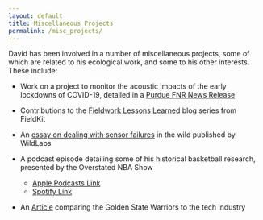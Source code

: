 ```yaml
---
layout: default
title: Miscellaneous Projects
permalink: /misc_projects/
---
```


David has been involved in a number of miscellaneous projects, some of which are related to his ecological work, and some to his other interests. These include:

* Work on a project to monitor the acoustic impacts of the early lockdowns of COVID-19, detailed in a [Purdue FNR News Release](https://ag.purdue.edu/fnr/Pages/GS_COVID19.aspx)

* Contributions to the [Fieldwork Lessons Learned](https://www.fieldkit.org/blog/fieldwork-lessons-learned-part-three/) blog series from FieldKit

* An [essay on dealing with sensor failures](https://www.wildlabs.net/resources/articles/technical-difficulties-what%E2%80%99s-worst-can-happen) in the wild published by WildLabs

* A podcast episode detailing some of his historical basketball research, presented by the Overstated NBA Show
     * [Apple Podcasts Link](https://podcasts.apple.com/us/podcast/the-overstated-nba-show/id1511105078?i=1000539694282&fbclid=IwAR1Z8gXXeRl44PdAap2xyHHaOFIfYwItRn6jLvkT7-9ovNjKnWYhlHyv1nI)
     * [Spotify Link](https://open.spotify.com/episode/7zQxZ7ufcUdGSYdRVwEnmd?si=x4a5WcUbSWS2veg7TgXtKQ&fbclid=IwAR0eEWtbSP28OhxEXEO9EqOp481nMyaMvYzfJdrRjIyb3jOKUH_yk6klH7I&nd=1)

* An [Article](https://hoop-social.com/the-warriors-are-the-tech-industry-of-basketball/) comparing the Golden State Warriors to the tech industry
